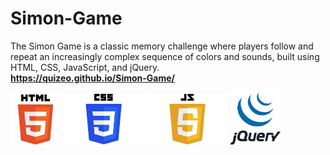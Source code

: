 # Simon-Game
The Simon Game is a classic memory challenge where players follow and repeat an increasingly complex sequence of colors and sounds, built using HTML, CSS, JavaScript, and jQuery.
<strong style="font-weight:bold; display:block; width:100%;">https://quizeo.github.io/Simon-Game/</strong>


<div style=" disply:flex; justify-content: center; margin: 0 auto">
<img src="HTML5_logo_and_wordmark.svg.png" alt="Description" width="80px" >
<img src="CSS-Logo.png" alt="Description" width="130px" >
<img src="JavaScript-Logo-2048x1280.png" alt="Description" width="130px" >
<img src="jquery.png" alt="Description" width="80px" >
</div>


